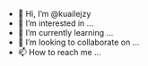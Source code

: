 - 👋 Hi, I’m @kuailejzy
- 👀 I’m interested in ...
- 🌱 I’m currently learning ...
- 💞️ I’m looking to collaborate on ...
- 📫 How to reach me ...

<!---
kuailejzy/kuailejzy is a ✨ special ✨ repository because its `README.md` (this file) appears on your GitHub profile.
You can click the Preview link to take a look at your changes.
--->
